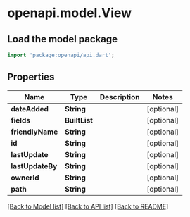 # openapi.model.View

## Load the model package
```dart
import 'package:openapi/api.dart';
```

## Properties
Name | Type | Description | Notes
------------ | ------------- | ------------- | -------------
**dateAdded** | **String** |  | [optional] 
**fields** | **BuiltList<String>** |  | [optional] 
**friendlyName** | **String** |  | [optional] 
**id** | **String** |  | [optional] 
**lastUpdate** | **String** |  | [optional] 
**lastUpdateBy** | **String** |  | [optional] 
**ownerId** | **String** |  | [optional] 
**path** | **String** |  | [optional] 

[[Back to Model list]](../README.md#documentation-for-models) [[Back to API list]](../README.md#documentation-for-api-endpoints) [[Back to README]](../README.md)


